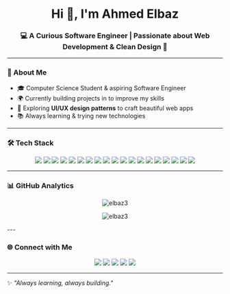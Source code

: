 <!-- Profile Header -->
<h1 align="center">Hi 👋, I'm Ahmed Elbaz</h1>
<h3 align="center">💻 A Curious Software Engineer | Passionate about Web Development & Clean Design 🚀</h3>



---

### 🌟 About Me  
- 🎓 Computer Science Student & aspiring Software Engineer  
- 🌍 Currently building projects in to improve my skills 
- 🎨 Exploring **UI/UX design patterns** to craft beautiful web apps  
- 📚 Always learning & trying new technologies 

---

### 🛠️ Tech Stack  
<p align="center">
  <img src="https://img.shields.io/badge/JavaScript-F7DF1E?style=for-the-badge&logo=javascript&logoColor=black"/>
  <img src="https://img.shields.io/badge/TypeScript-007ACC?style=for-the-badge&logo=typescript&logoColor=white"/>
  <img src="https://img.shields.io/badge/Python-3776AB?style=for-the-badge&logo=python&logoColor=white"/>
  <img src="https://img.shields.io/badge/SQL-336791?style=for-the-badge&logo=postgresql&logoColor=white"/>
  <img src="https://img.shields.io/badge/React-20232A?style=for-the-badge&logo=react&logoColor=61DAFB"/>
  <img src="https://img.shields.io/badge/Redux-593D88?style=for-the-badge&logo=redux&logoColor=white"/>
  <img src="https://img.shields.io/badge/Next.js-000000?style=for-the-badge&logo=nextdotjs&logoColor=white"/>
  <img src="https://img.shields.io/badge/Vite-646CFF?style=for-the-badge&logo=vite&logoColor=white"/>
  <img src="https://img.shields.io/badge/HTML5-E34F26?style=for-the-badge&logo=html5&logoColor=white"/>
  <img src="https://img.shields.io/badge/CSS3-1572B6?style=for-the-badge&logo=css3&logoColor=white"/>
  <img src="https://img.shields.io/badge/Sass-CC6699?style=for-the-badge&logo=sass&logoColor=white"/>
  <img src="https://img.shields.io/badge/Bootstrap-7952B3?style=for-the-badge&logo=bootstrap&logoColor=white"/>
  <img src="https://img.shields.io/badge/Tailwind_CSS-38B2AC?style=for-the-badge&logo=tailwind-css&logoColor=white"/>
  <img src="https://img.shields.io/badge/Firebase-FFCA28?style=for-the-badge&logo=firebase&logoColor=black"/>
  <img src="https://img.shields.io/badge/Axios-5A29E4?style=for-the-badge&logo=axios&logoColor=white"/>
  <img src="https://img.shields.io/badge/Git-F05032?style=for-the-badge&logo=git&logoColor=white"/>
  <img src="https://img.shields.io/badge/GitHub-181717?style=for-the-badge&logo=github&logoColor=white"/>
  <img src="https://img.shields.io/badge/Power%20BI-F2C811?style=for-the-badge&logo=powerbi&logoColor=black"/>
  <img src="https://img.shields.io/badge/Agile-2496ED?style=for-the-badge&logo=scrumalliance&logoColor=white"/>
</p>


---

### 📊 GitHub Analytics  
<p align="center">
  <img src="https://github-readme-stats.vercel.app/api?username=elbaz3&show_icons=true&theme=tokyonight" alt="elbaz3" />
</p>
<p align="center"> 
  <img src="https://komarev.com/ghpvc/?username=elbaz3&label=Profile%20Views&color=brightgreen&style=flat" alt="elbaz3" /> 
</p>
---

### 🌐 Connect with Me  
<p align="center">
  <a href="https://twitter.com/ahm3d_elbaz" target="blank"><img src="https://img.shields.io/badge/Twitter-1DA1F2?style=for-the-badge&logo=twitter&logoColor=white"/></a>
  <a href="https://linkedin.com/in/ahmed-elbaz-4a0643184" target="blank"><img src="https://img.shields.io/badge/LinkedIn-0A66C2?style=for-the-badge&logo=linkedin&logoColor=white"/></a>
  <a href="https://fb.com/ahmed.elsayed.elbaz" target="blank"><img src="https://img.shields.io/badge/Facebook-1877F2?style=for-the-badge&logo=facebook&logoColor=white"/></a>
  <a href="https://instagram.com/ahm3d.elbaz" target="blank"><img src="https://img.shields.io/badge/Instagram-E4405F?style=for-the-badge&logo=instagram&logoColor=white"/></a>
  <a href="https://elbaz-pied.vercel.app/" target="_blank">
  <img src="https://img.shields.io/badge/Portfolio-000000?style=for-the-badge&logo=vercel&logoColor=white"/>
  </a>

</p>

---

✨ *"Always learning, always building."*  

